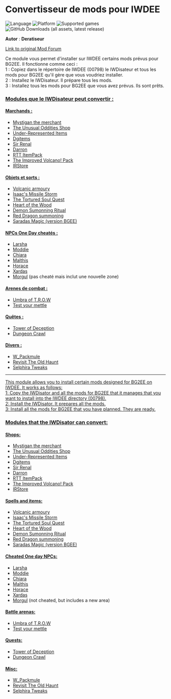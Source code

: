 # Convertisseur de mods pour IWDEE

![Language](https://img.shields.io/static/v1?label=language&message=english%20%7C%20french%20%7C%20&color=informational)
![Platform](https://img.shields.io/static/v1?label=platform&message=windows%20%7C%20macOS%20%7C%20Linux%20%7C%20&color=informational)
![Supported games](https://img.shields.io/static/v1?label=supported%20games&message=IWDEE%20%7C&color=dodgerblue)
![GitHub Downloads (all assets, latest release)](https://img.shields.io/github/downloads/Deratiseur/IWD_Convertiseur/total)

**Autor** : **Deratiseur**

[Link to original Mod Forum](https://www.baldursgateworld.fr/viewtopic.php?t=34964)

Ce module vous permet d'installer sur IWDEE certains mods prévus pour BG2EE. Il fonctionne comme ceci :  
1 : Copiez dans le répertoire de IWDEE (00798) le IWDisateur et tous les mods pour BG2EE qu'il gère que vous voudriez installer.  
2 : Installez le IWDisateur. Il prépare tous les mods.  
3 : Installez tous les mods pour BG2EE que vous avez prévus. Ils sont prêts.  

### <ins>Modules que le IWDisateur peut convertir :<ins>
#### <ins>Marchands :<ins>
- <a href=https://akadis.baldursgateworld.fr/Mystigan/MystiganFr.html>Mystigan the merchant</a>  
- <a href=https://github.com/Spellhold-Studios/Unusual-Oddities-Shop>The Unusual Oddities Shop</a>  
- <a href=https://github.com/Pocket-Plane-Group/Under-Respresented_Items>Under-Represented Items</a>  
- <a href=https://github.com/The-Gate-Project/DGItems>Dgitems</a>  
- <a href=https://github.com/The-Gate-Project/Sir_Renal>Sir Renal</a>  
- <a href=https://github.com/Spellhold-Studios/Darron>Darron</a>  
- <a href=https://github.com/The-Gate-Project/RTT-ItemPack>RTT ItemPack</a>  
- <a href=https://github.com/Black-Wyrm-Lair/Volcano_Pack>The Improved Volcano! Pack</a>  
- <a href=https://github.com/The-Gate-Project/IRStore>IRStore</a>

#### <ins>Objets et sorts :<ins>
- <a href=https://github.com/The-Gate-Project/VolcanicArmoury>Volcanic armoury</a>  
- <a href=https://github.com/shohysie/Isaac-s_Missile_Storm>Isaac's Missile Storm</a>  
- <a href=https://github.com/Plutonium-X/1D_NPC_Tortured>The Tortured Soul Quest</a>  
- <a href=https://github.com/Spellhold-Studios/Heart-of-the-Wood>Heart of the Wood</a>  
- <a href=https://github.com/Spellhold-Studios/Demon-Summoning-Ritual>Demon Sumonning Ritual</a>  
- <a href=https://github.com/Spellhold-Studios/Red-Dragon-Summoning-Spell>Red Dragon summoning</a>  
- <a href=https://github.com/The-Gate-Project/Saradas_Magic>Saradas Magic (version BGEE)</a>  

#### <ins>NPCs One Day cheatés :<ins>
- <a href=https://github.com/Plutonium-X/1D_NPC_Larsha>Larsha</a>  
- <a href=https://github.com/Plutonium-X/1D_NPC_Moddie>Moddie</a>  
- <a href=https://github.com/Plutonium-X/1D_NPC_Chiara>Chiara</a>  
- <a href=https://github.com/Plutonium-X/1D_NPC_Malthis>Malthis</a>  
- <a href=https://github.com/Plutonium-X/1D_NPC_Horace>Horace</a>  
- <a href=https://github.com/Plutonium-X/1D_NPC_Xardas>Xardas</a>
- <a href=https://github.com/toopok4k3/Morg_BG1/>Morgul</a> (pas cheaté mais inclut une nouvelle zone)

#### <ins>Arenes  de combat :<ins>
- <a href=https://github.com/Plutonium-X/FIGHT_Umbra_Of_T.R.O.W>Umbra of T.R.O.W</a>  
- <a href=https://github.com/Argent77/A7-TestYourMettle>Test your mettle</a>

#### <ins>Quêtes :<ins>
- <a href=https://github.com/Black-Wyrm-Lair/TowerOfDeception>Tower of Deception</a>  
- <a href=https://github.com//Pocket-Plane-Group/Dungeon_Crawl>Dungeon Crawl</a>

#### <ins>Divers :<ins>
- <a href=https://github.com/Endarire/W_Packmule/>W_Packmule
- <a href=https://github.com/The-Gate-Project/RevisitOldHaunt>Revisit The Old Haunt  
- <a href=https://github.com/Selphira/SelphiraTweaks>Selphira Tweaks

-------------------------------------

This module allows you to install certain mods designed for BG2EE on IWDEE. It works as follows:  
1: Copy the IWDisator and all the mods for BG2EE that it manages that you want to install into the IWDEE directory (00798).  
2: Install the IWDisator. It prepares all the mods.  
3: Install all the mods for BG2EE that you have planned. They are ready. 

### <ins>Modules that the IWDisator can convert:<ins>
#### <ins>Shops:<ins>
- <a href=https://akadis.baldursgateworld.fr/Mystigan/MystiganFr.html>Mystigan the merchant</a>  
- <a href=https://github.com/Spellhold-Studios/Unusual-Oddities-Shop>The Unusual Oddities Shop</a>  
- <a href=https://github.com/Pocket-Plane-Group/Under-Respresented_Items>Under-Represented Items</a>  
- <a href=https://github.com/The-Gate-Project/DGItems>Dgitems</a>  
- <a href=https://github.com/The-Gate-Project/Sir_Renal>Sir Renal</a>  
- <a href=https://github.com/Spellhold-Studios/Darron>Darron</a>  
- <a href=https://github.com/The-Gate-Project/RTT-ItemPack>RTT ItemPack</a>  
- <a href=https://github.com/Black-Wyrm-Lair/Volcano_Pack>The Improved Volcano! Pack</a>  
- <a href=https://github.com/The-Gate-Project/IRStore>IRStore</a>

#### <ins>Spells and items:<ins>
- <a href=https://github.com/The-Gate-Project/VolcanicArmoury>Volcanic armoury</a>  
- <a href=https://github.com/shohysie/Isaac-s_Missile_Storm>Isaac's Missile Storm</a>  
- <a href=https://github.com/Plutonium-X/1D_NPC_Tortured>The Tortured Soul Quest</a>  
- <a href=https://github.com/Spellhold-Studios/Heart-of-the-Wood>Heart of the Wood</a>  
- <a href=https://github.com/Spellhold-Studios/Demon-Summoning-Ritual>Demon Sumonning Ritual</a>  
- <a href=https://github.com/Spellhold-Studios/Red-Dragon-Summoning-Spell>Red Dragon summoning</a>  
- <a href=https://github.com/The-Gate-Project/Saradas_Magic>Saradas Magic (version BGEE)</a>  

#### <ins>Cheated One day NPCs:<ins>
- <a href=https://github.com/Plutonium-X/1D_NPC_Larsha>Larsha</a>  
- <a href=https://github.com/Plutonium-X/1D_NPC_Moddie>Moddie</a>  
- <a href=https://github.com/Plutonium-X/1D_NPC_Chiara>Chiara</a>  
- <a href=https://github.com/Plutonium-X/1D_NPC_Malthis>Malthis</a>  
- <a href=https://github.com/Plutonium-X/1D_NPC_Horace>Horace</a>  
- <a href=https://github.com/Plutonium-X/1D_NPC_Xardas>Xardas</a>
- <a href=https://github.com/toopok4k3/Morg_BG1/>Morgul</a> (not cheated, but includes a new area)

#### <ins>Battle arenas:<ins>
- <a href=https://github.com/Plutonium-X/FIGHT_Umbra_Of_T.R.O.W>Umbra of T.R.O.W</a>  
- <a href=https://github.com/Argent77/A7-TestYourMettle>Test your mettle</a>

#### <ins>Quests:<ins>
- <a href=https://github.com/Black-Wyrm-Lair/TowerOfDeception>Tower of Deception</a>  
- <a href=https://github.com//Pocket-Plane-Group/Dungeon_Crawl>Dungeon Crawl</a>

#### <ins>Misc:<ins>
- <a href=https://github.com/Endarire/W_Packmule/>W_Packmule
- <a href=https://github.com/The-Gate-Project/RevisitOldHaunt>Revisit The Old Haunt  
- <a href=https://github.com/Selphira/SelphiraTweaks>Selphira Tweaks

